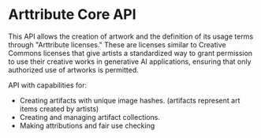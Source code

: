 # Arttribute Core API

This API allows the creation of artwork and the definition of its usage terms through "Arttribute licenses." These are licenses similar to Creative Commons licenses that give artists a standardized way to grant permission to use their creative works in generative AI applications, ensuring that only authorized use of artworks is permitted.

API with capabilities for:
- Creating artifacts with unique image hashes. (artifacts represent art items created by artists)
- Creating and managing artifact collections. 
- Making attributions and fair use checking
  
